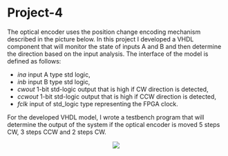 # Project-4
The optical encoder uses the position change encoding mechanism described in the picture below. In this project I developed a VHDL component that will monitor the state of inputs A and B and then determine the direction based on the input analysis. The interface of the model is defined as follows:
* *ina* input A type std logic,
* *inb* input B type std logic,
* *cwout* 1-bit std-logic output that is high if CW direction is detected,
* *ccwout* 1-bit std-logic output that is high if CCW direction is detected,
* *fclk* input of std_logic type representing the FPGA clock.

For the developed VHDL model, I wrote a testbench program that will determine the output of the system if the optical encoder is moved 5 steps CW, 3 steps CCW and 2 steps CW.

<div align="center">
<img src="https://github.com/user-attachments/assets/5a2962f7-036a-4654-9531-a6137e00fd61">
</div>
